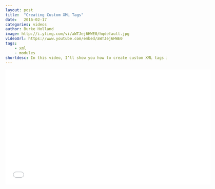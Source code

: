```yaml
---
layout: post
title:  "Creating Custom XML Tags"
date:   2016-02-17
categories: videos
author: Burke Holland
image: http://i.ytimg.com/vi/aWTJej6HWE0/hqdefault.jpg
videoUrl: https://www.youtube.com/embed/aWTJej6HWE0
tags: 
    - xml
    - modules
shortdesc: In this video, I’ll show you how to create custom XML tags in NativeScript. This is very useful for creating re-usable components, and breaking up your markup into smaller, more modular files.
---
```

<iframe width="640" height="360" src="{{ videoUrl }}" frameborder="0" allowfullscreen></iframe>